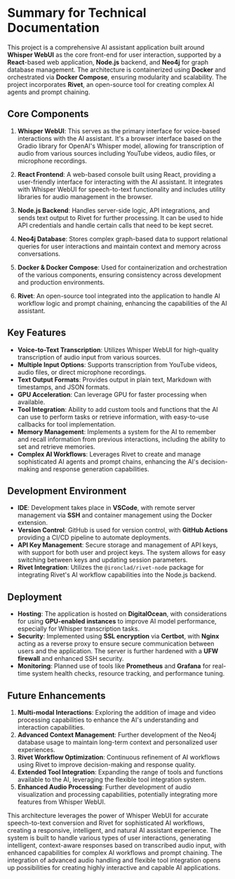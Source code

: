 # Summary for Technical Documentation

This project is a comprehensive AI assistant application built around **Whisper WebUI** as the core front-end for user interaction, supported by a **React**-based web application, **Node.js** backend, and **Neo4j** for graph database management. The architecture is containerized using **Docker** and orchestrated via **Docker Compose**, ensuring modularity and scalability. The project incorporates **Rivet**, an open-source tool for creating complex AI agents and prompt chaining.

## Core Components

1. **Whisper WebUI**: This serves as the primary interface for voice-based interactions with the AI assistant. It's a browser interface based on the Gradio library for OpenAI's Whisper model, allowing for transcription of audio from various sources including YouTube videos, audio files, or microphone recordings.

2. **React Frontend**: A web-based console built using React, providing a user-friendly interface for interacting with the AI assistant. It integrates with Whisper WebUI for speech-to-text functionality and includes utility libraries for audio management in the browser.

3. **Node.js Backend**: Handles server-side logic, API integrations, and sends text output to Rivet for further processing. It can be used to hide API credentials and handle certain calls that need to be kept secret.

4. **Neo4j Database**: Stores complex graph-based data to support relational queries for user interactions and maintain context and memory across conversations.

5. **Docker & Docker Compose**: Used for containerization and orchestration of the various components, ensuring consistency across development and production environments.

6. **Rivet**: An open-source tool integrated into the application to handle AI workflow logic and prompt chaining, enhancing the capabilities of the AI assistant.

## Key Features

- **Voice-to-Text Transcription**: Utilizes Whisper WebUI for high-quality transcription of audio input from various sources.
- **Multiple Input Options**: Supports transcription from YouTube videos, audio files, or direct microphone recordings.
- **Text Output Formats**: Provides output in plain text, Markdown with timestamps, and JSON formats.
- **GPU Acceleration**: Can leverage GPU for faster processing when available.
- **Tool Integration**: Ability to add custom tools and functions that the AI can use to perform tasks or retrieve information, with easy-to-use callbacks for tool implementation.
- **Memory Management**: Implements a system for the AI to remember and recall information from previous interactions, including the ability to set and retrieve memories.
- **Complex AI Workflows**: Leverages Rivet to create and manage sophisticated AI agents and prompt chains, enhancing the AI's decision-making and response generation capabilities.

## Development Environment

- **IDE**: Development takes place in **VSCode**, with remote server management via **SSH** and container management using the Docker extension.
- **Version Control**: GitHub is used for version control, with **GitHub Actions** providing a CI/CD pipeline to automate deployments.
- **API Key Management**: Secure storage and management of API keys, with support for both user and project keys. The system allows for easy switching between keys and updating session parameters.
- **Rivet Integration**: Utilizes the `@ironclad/rivet-node` package for integrating Rivet's AI workflow capabilities into the Node.js backend.

## Deployment

- **Hosting**: The application is hosted on **DigitalOcean**, with considerations for using **GPU-enabled instances** to improve AI model performance, especially for Whisper transcription tasks.
- **Security**: Implemented using **SSL encryption** via **Certbot**, with **Nginx** acting as a reverse proxy to ensure secure communication between users and the application. The server is further hardened with a **UFW firewall** and enhanced SSH security.
- **Monitoring**: Planned use of tools like **Prometheus** and **Grafana** for real-time system health checks, resource tracking, and performance tuning.

## Future Enhancements

1. **Multi-modal Interactions**: Exploring the addition of image and video processing capabilities to enhance the AI's understanding and interaction capabilities.
2. **Advanced Context Management**: Further development of the Neo4j database usage to maintain long-term context and personalized user experiences.
3. **Rivet Workflow Optimization**: Continuous refinement of AI workflows using Rivet to improve decision-making and response quality.
4. **Extended Tool Integration**: Expanding the range of tools and functions available to the AI, leveraging the flexible tool integration system.
5. **Enhanced Audio Processing**: Further development of audio visualization and processing capabilities, potentially integrating more features from Whisper WebUI.

This architecture leverages the power of Whisper WebUI for accurate speech-to-text conversion and Rivet for sophisticated AI workflows, creating a responsive, intelligent, and natural AI assistant experience. The system is built to handle various types of user interactions, generating intelligent, context-aware responses based on transcribed audio input, with enhanced capabilities for complex AI workflows and prompt chaining. The integration of advanced audio handling and flexible tool integration opens up possibilities for creating highly interactive and capable AI applications.
